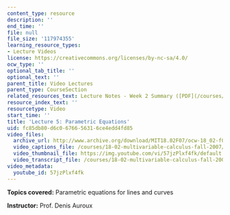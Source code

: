 ```yaml
---
content_type: resource
description: ''
end_time: ''
file: null
file_size: '117974355'
learning_resource_types:
- Lecture Videos
license: https://creativecommons.org/licenses/by-nc-sa/4.0/
ocw_type: ''
optional_tab_title: ''
optional_text: ''
parent_title: Video Lectures
parent_type: CourseSection
related_resources_text: Lecture Notes - Week 2 Summary ([PDF](/courses/18-02-multivariable-calculus-fall-2007/resources/lec_week2))
resource_index_text: ''
resourcetype: Video
start_time: ''
title: 'Lecture 5: Parametric Equations'
uid: fc85db80-d6c0-6766-5631-6ce4edd4fd85
video_files:
  archive_url: http://www.archive.org/download/MIT18.02F07/ocw-18_02-f07-lec05_300k.mp4
  video_captions_file: /courses/18-02-multivariable-calculus-fall-2007/958e3aa47a335813aa36dd22c738c296_57jzPlxf4fk.vtt
  video_thumbnail_file: https://img.youtube.com/vi/57jzPlxf4fk/default.jpg
  video_transcript_file: /courses/18-02-multivariable-calculus-fall-2007/8d85eab24f38bbe94f87a70935c2afcc_57jzPlxf4fk.pdf
video_metadata:
  youtube_id: 57jzPlxf4fk
---
```


**Topics covered:** Parametric equations for lines and curves

**Instructor:** Prof. Denis Auroux

